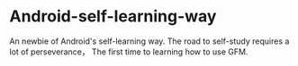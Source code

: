 # Android-self-learning-way
An newbie of Android's self-learning way.
The road to self-study requires a lot of perseverance，
The first time to learning how to use GFM.
